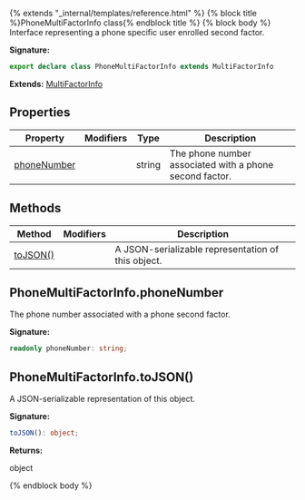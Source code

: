 {% extends "_internal/templates/reference.html" %}
{% block title %}PhoneMultiFactorInfo class{% endblock title %}
{% block body %}
Interface representing a phone specific user enrolled second factor.

<b>Signature:</b>

```typescript
export declare class PhoneMultiFactorInfo extends MultiFactorInfo 
```
<b>Extends:</b> [MultiFactorInfo](./firebase-admin.auth.multifactorinfo.md#multifactorinfo_class)

## Properties

|  Property | Modifiers | Type | Description |
|  --- | --- | --- | --- |
|  [phoneNumber](./firebase-admin.auth.phonemultifactorinfo.md#phonemultifactorinfophonenumber) |  | string | The phone number associated with a phone second factor. |

## Methods

|  Method | Modifiers | Description |
|  --- | --- | --- |
|  [toJSON()](./firebase-admin.auth.phonemultifactorinfo.md#phonemultifactorinfotojson) |  |  A JSON-serializable representation of this object. |

## PhoneMultiFactorInfo.phoneNumber

The phone number associated with a phone second factor.

<b>Signature:</b>

```typescript
readonly phoneNumber: string;
```

## PhoneMultiFactorInfo.toJSON()

 A JSON-serializable representation of this object.

<b>Signature:</b>

```typescript
toJSON(): object;
```
<b>Returns:</b>

object

{% endblock body %}

